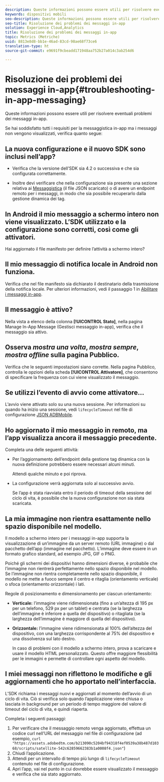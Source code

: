 ```yaml
---
description: Queste informazioni possono essere utili per risolvere eventuali problemi dei messaggi in-app.
keywords: dispositivi mobili
seo-description: Queste informazioni possono essere utili per risolvere eventuali problemi dei messaggi in-app.
seo-title: Risoluzione dei problemi dei messaggi in-app
solution: Experience Cloud,Analytics
title: Risoluzione dei problemi dei messaggi in-app
topic: Metrics (Metriche)
uuid: 8813e8d8-bb1e-46ad-83cd-98ae68f73ce6
translation-type: ht
source-git-commit: e9691f9cbeadd171948aa752b27a014c3ab254d6

---
```



# Risoluzione dei problemi dei messaggi in-app{#troubleshooting-in-app-messaging}

Queste informazioni possono essere utili per risolvere eventuali problemi dei messaggi in-app.

Se hai soddisfatto tutti i requisiti per la messaggistica in-app ma i messaggi non vengono visualizzati, verifica quanto segue:

## La nuova configurazione e il nuovo SDK sono inclusi nell’app?

* Verifica che la versione dell’SDK sia 4.2 o successiva e che sia configurata correttamente.

* Inoltre devi verificare che nella configurazione sia presente una sezione relativa ai [Messaggistica](/help/using/in-app-messaging/in-app-messaging.md) (il file JSON scaricato) o di avere un endpoint remoto per i messaggi, in modo che sia possibile recuperarlo dalla gestione dinamica dei tag.

## In Android il mio messaggio a schermo intero non viene visualizzato. L’SDK utilizzato e la configurazione sono corretti, così come gli attivatori.

Hai aggiornato il file manifesto per definire l’attività a schermo intero?

## Il mio messaggio di notifica locale in Android non funziona.

Verifica che nel file manifesto sia dichiarato il destinatario della trasmissione della notifica locale. Per ulteriori informazioni, vedi il passaggio 1 in [Abilitare i messaggi in-app](/help/android/messaging-main/messaging/messaging.md).

## Il messaggio è attivo?

Nella vista a elenco della colonna **[!UICONTROL Stato]**, nella pagina Manage In-App Message (Gestisci messaggio in-app), verifica che il messaggio sia attivo.

## Osserva *mostra una volta*, *mostra sempre*, *mostra offline* sulla pagina Pubblico.

Verifica che le seguenti impostazioni siano corrette. Nella pagina Pubblico, controlla le opzioni della scheda **[!UICONTROL Attivatore]**, che consentono di specificare la frequenza con cui viene visualizzato il messaggio.

## Se utilizzi l’evento di avvio come attivatore...

L’avvio viene attivato solo su una nuova sessione. Per informazioni su quando ha inizio una sessione, vedi  `lifecycleTimeout` nel file di configurazione [JSON ADBMobile](/help/ios/configuration/json-config/json-config.md).

## Ho aggiornato il mio messaggio in remoto, ma l’app visualizza ancora il messaggio precedente.

Completa una delle seguenti attività:

* Per l’aggiornamento dell’endpoint della gestione tag dinamica con la nuova definizione potrebbero essere necessari alcuni minuti.

   Attendi qualche minuto e poi riprova.

* La configurazione verrà aggiornata solo al successivo avvio.

   Se l’app è stata riavviata entro il periodo di timeout della sessione del ciclo di vita, è possibile che la nuova configurazione non sia stata scaricata.

## La mia immagine non rientra esattamente nello spazio disponibile nel modello.

Il modello a schermo intero per i messaggi in-app supporta la visualizzazione di un’immagine da un server remoto (URL immagine) o dal pacchetto dell’app (immagine nel pacchetto). L’immagine deve essere in un formato grafico standard, ad esempio JPG, GIF o PNG.

Poiché gli schermi dei dispositivi hanno dimensioni diverse, è probabile che l’immagine non rientrerà perfettamente nello spazio disponibile nel modello. Se l’immagine non rientra completamente nello spazio disponibile, il modello ne mette a fuoco sempre il centro e ritaglia (orientamento verticale) o sfoca (orientamento orizzontale) i lati.

Regole di posizionamento e dimensionamento per ciascun orientamento:

* **Verticale:** l’immagine viene ridimensionata (fino a un’altezza di 195 px per un telefono, 529 px per un tablet) e centrata (se la larghezza dell’immagine è inferiore a quella del dispositivo) o ritagliata (se la larghezza dell’immagine è maggiore di quella del dispositivo).

* **Orizzontale:** l’immagine viene ridimensionata al 100% dell’altezza del dispositivo, con una larghezza corrispondente al 75% del dispositivo e una dissolvenza sul lato destro.

   In caso di problemi con il modello a schermo intero, prova a scaricare e usare il modello HTML personalizzato. Questo offre maggiore flessibilità per le immagini e permette di controllare ogni aspetto del modello.

## I miei messaggi non riflettono le modifiche e gli aggiornamenti che ho apportato nell’interfaccia.

L’SDK richiama i messaggi nuovi e aggiornati al momento dell’avvio di un ciclo di vita. Ciò si verifica solo quando l’applicazione viene chiusa o lasciata in background per un periodo di tempo maggiore del valore di timeout del ciclo di vita, e quindi riaperta.

Completa i seguenti passaggi:

1. Per verificare che il messaggio remoto venga aggiornato, effettua un codice curl nell’URL del messaggio nel file di configurazione (ad esempio, `curl "https://assets.adobedtm.com/b213090c5204bf94318f4ef0539a38b487d10368/scripts/satellite-542c62859662383b1a0008f4.json"`)
1. Chiudi l’applicazione.
1. Attendi per un intervallo di tempo più lungo di `lifecycleTimeout` contenuto nel file di configurazione.
1. Apri l’app, vai nel punto in cui dovrebbe essere visualizzato il messaggio e verifica che sia stato aggiornato.